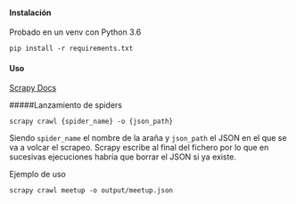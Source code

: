#### Instalación

Probado en un venv con Python 3.6

`pip install -r requirements.txt`

#### Uso

[Scrapy Docs](https://doc.scrapy.org/en/latest/)

#####Lanzamiento de spiders

`scrapy crawl {spider_name} -o {json_path}`

Siendo `spider_name` el nombre de la araña y `json_path` el JSON en el que se va a
volcar el scrapeo. 
Scrapy escribe al final del fichero por lo que en sucesivas
ejecuciones habría que borrar el JSON si ya existe.

Ejemplo de uso

`scrapy crawl meetup -o output/meetup.json`
